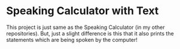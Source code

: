 # Speaking Calculator with Text
This project is just same as the Speaking Calculator (in my other repositories). But, just a slight difference is this that it also prints the statements which are being spoken by the computer!
